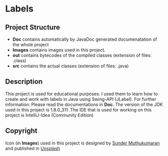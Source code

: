 # Labels

## Project Structure
- **Doc** contains automatically by JavaDoc generated documenatation of the whole project
- **Images** contains images used in this project.
- **out** contains bytecodes of the compiled classes (extension of files: .class)
- **src** contains the actual classes (extension of files: .java)

## Description
This project is used for educational purposes. I used them to learn how to create and work with labels in Java using Swing-API (JLabel).
For further information: Please read the documentations in **Doc**. 
The version of the JDK used in this project is 1.8.0_311 .The IDE that is used for working on this project is IntelliJ-Idea (Community Edition)

## Copyright
Icon (in **Images**) used in this project is designed by [Sunder Muthukumaran](https://unsplash.com/@sunder_2k25?utm_source=unsplash&utm_medium=referral&utm_content=creditCopyText) and published in [Unsplash](https://unsplash.com/@sunder_2k25?utm_source=unsplash&utm_medium=referral&utm_content=creditCopyText) 


